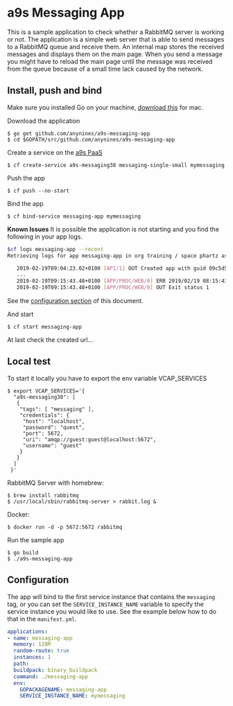 # a9s Messaging App

This is a sample application to check whether a RabbitMQ server is working or not.
The application is a simple web server that is able to send messages to a
RabbitMQ queue and receive them. An internal map stores the received messages
and displays them on the main page. When you send a message you might have
to reload the main page until the message was received from the queue
because of a small time lack caused by the network.

## Install, push and bind

Make sure you installed Go on your machine, [download this](https://golang.org/doc/install?download=go1.8.darwin-amd64.pkg) for mac.

Download the application
```
$ go get github.com/anynines/a9s-messaging-app
$ cd $GOPATH/src/github.com/anynines/a9s-messaging-app
```

Create a service on the [a9s PaaS](https://paas.anynines.com)
```
$ cf create-service a9s-messaging38 messaging-single-small mymessaging
```

Push the app
```
$ cf push --no-start
```

Bind the app
```
$ cf bind-service messaging-app mymessaging
```

**Known Issues**
It is possible the application is not starting and you find the following in your app logs.
 &nbsp;
```bash
$cf logs messaging-app --recent
Retrieving logs for app messaging-app in org training / space phartz as phartz@anynines.com...

   2019-02-19T09:04:23.02+0100 [API/1] OUT Created app with guid 09c5d595-d5f3-41b5-9175-1e2d7fc114b0
   ...
   2019-02-19T09:15:43.48+0100 [APP/PROC/WEB/0] ERR 2019/02/19 08:15:43 no valid service instance was found; specify SERVICE_INSTANCE_NAME or ensure "messaging" tag is present
   2019-02-19T09:15:43.48+0100 [APP/PROC/WEB/0] OUT Exit status 1
```
See the [configuration section](#configuration) of this document.
&nbsp;

And start
```
$ cf start messaging-app
```

At last check the created url...


## Local test

To start it locally you have to export the env variable VCAP_SERVICES
```
$ export VCAP_SERVICES='{
  "a9s-messaging38": [
   {
    "tags": [ "messaging" ],
    "credentials": {
     "host": "localhost",
     "password": "quest",
     "port": 5672,
     "uri": "amqp://guest:guest@localhost:5672",
     "username": "guest"
    }
   }
  ]
 }'
 ```

RabbitMQ Server with homebrew:
```shell
$ brew install rabbitmq
$ /usr/local/sbin/rabbitmq-server > rabbit.log &
```

Docker:
```shell
$ docker run -d -p 5672:5672 rabbitmq
```

Run the sample app
```
$ go build
$ ./a9s-messaging-app
```

## Configuration

The app will bind to the first service instance that contains the `messaging`
tag, or you can set the `SERVICE_INSTANCE_NAME` variable to specify the service
instance you would like to use.
See the example below how to do that in the `manifest.yml`.

```yaml
applications:
- name: messaging-app
  memory: 128M
  random-route: true
  instances: 1
  path: .
  buildpack: binary_buildpack
  command: ./messaging-app
  env:
    GOPACKAGENAME: messaging-app
    SERVICE_INSTANCE_NAME: mymessaging
```
